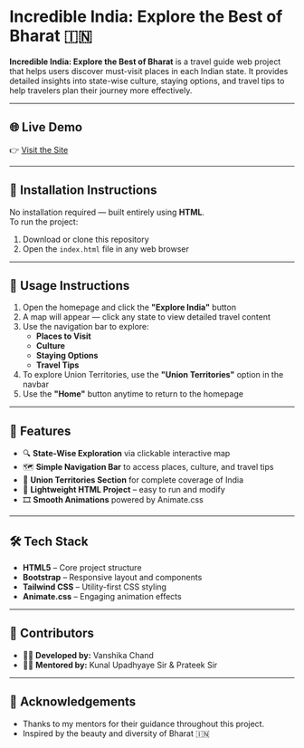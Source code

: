 # Incredible India: Explore the Best of Bharat 🇮🇳

**Incredible India: Explore the Best of Bharat** is a travel guide web project that helps users discover must-visit places in each Indian state. It provides detailed insights into state-wise culture, staying options, and travel tips to help travelers plan their journey more effectively.

---

## 🌐 Live Demo  
👉 [Visit the Site](https://travel-guide-india.netlify.app)

---

## 📂 Installation Instructions

No installation required — built entirely using **HTML**.  
To run the project:

1. Download or clone this repository  
2. Open the `index.html` file in any web browser  

---

## 🚀 Usage Instructions

1. Open the homepage and click the **"Explore India"** button  
2. A map will appear — click any state to view detailed travel content  
3. Use the navigation bar to explore:
   - **Places to Visit**
   - **Culture**
   - **Staying Options**
   - **Travel Tips**
4. To explore Union Territories, use the **"Union Territories"** option in the navbar  
5. Use the **"Home"** button anytime to return to the homepage

---

## 🌟 Features

- 🔍 **State-Wise Exploration** via clickable interactive map  
- 🗺️ **Simple Navigation Bar** to access places, culture, and travel tips  
- 🧭 **Union Territories Section** for complete coverage of India  
- 📄 **Lightweight HTML Project** – easy to run and modify  
- 🎞️ **Smooth Animations** powered by Animate.css  

---

## 🛠️ Tech Stack

- **HTML5** – Core project structure  
- **Bootstrap** – Responsive layout and components  
- **Tailwind CSS** – Utility-first CSS styling  
- **Animate.css** – Engaging animation effects  

---

## 👥 Contributors

- 👩‍💻 **Developed by:** Vanshika Chand  
- 🧑‍🏫 **Mentored by:** Kunal Upadhyaye Sir & Prateek Sir

---

## 🙏 Acknowledgements

- Thanks to my mentors for their guidance throughout this project.
- Inspired by the beauty and diversity of Bharat 🇮🇳
